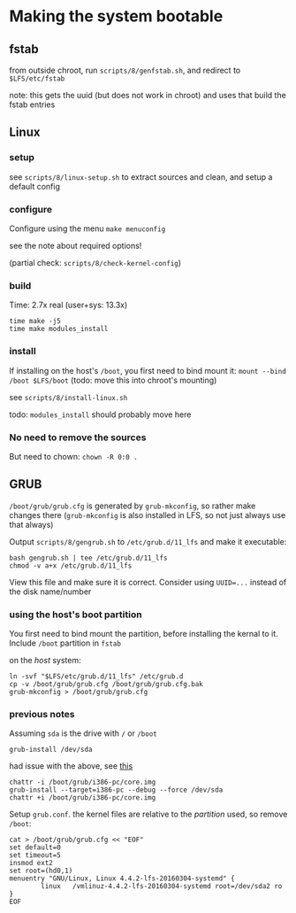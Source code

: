 # Making the system bootable

## fstab

from outside chroot, run `scripts/8/genfstab.sh`, and redirect to `$LFS/etc/fstab`

note: this gets the uuid (but does not work in chroot) and uses that build the fstab entries

## Linux

### setup

see `scripts/8/linux-setup.sh` to extract sources and clean, and setup a default config

### configure

Configure using the menu `make menuconfig`

see the note about required options!

(partial check: `scripts/8/check-kernel-config`)

### build

Time: 2.7x real (user+sys: 13.3x)

```
time make -j5
time make modules_install
```

### install

If installing on the host's `/boot`, you first need to bind mount it: `mount --bind /boot $LFS/boot` (todo: move this into chroot's mounting)

see `scripts/8/install-linux.sh`

todo: `modules_install` should probably move here

### No need to remove the sources

But need to chown: `chown -R 0:0 .`

## GRUB

`/boot/grub/grub.cfg` is generated by `grub-mkconfig`, so rather make changes there (`grub-mkconfig` is also installed in LFS, so not just always use that always)

Output `scripts/8/gengrub.sh` to `/etc/grub.d/11_lfs` and make it executable:

```
bash gengrub.sh | tee /etc/grub.d/11_lfs
chmod -v a+x /etc/grub.d/11_lfs
```

View this file and make sure it is correct. Consider using `UUID=...` instead of the disk name/number

### using the host's boot partition

You first need to bind mount the partition, before installing the kernal to it. Include `/boot` partition in `fstab`

on the *host* system:

```
ln -svf "$LFS/etc/grub.d/11_lfs" /etc/grub.d
cp -v /boot/grub/grub.cfg /boot/grub/grub.cfg.bak
grub-mkconfig > /boot/grub/grub.cfg
```


### previous notes

Assuming `sda` is the drive with `/` or `/boot`

`grub-install /dev/sda`

had issue with the above, see [this](https://wiki.archlinux.org/index.php/GRUB#Install_to_partition_or_partitionless_disk)

```
chattr -i /boot/grub/i386-pc/core.img
grub-install --target=i386-pc --debug --force /dev/sda
chattr +i /boot/grub/i386-pc/core.img
```

Setup `grub.conf`. the kernel files are relative to the *partition* used, so remove `/boot`:

```
cat > /boot/grub/grub.cfg << "EOF"
set default=0
set timeout=5
insmod ext2
set root=(hd0,1)
menuentry "GNU/Linux, Linux 4.4.2-lfs-20160304-systemd" {
        linux   /vmlinuz-4.4.2-lfs-20160304-systemd root=/dev/sda2 ro
}
EOF
```
